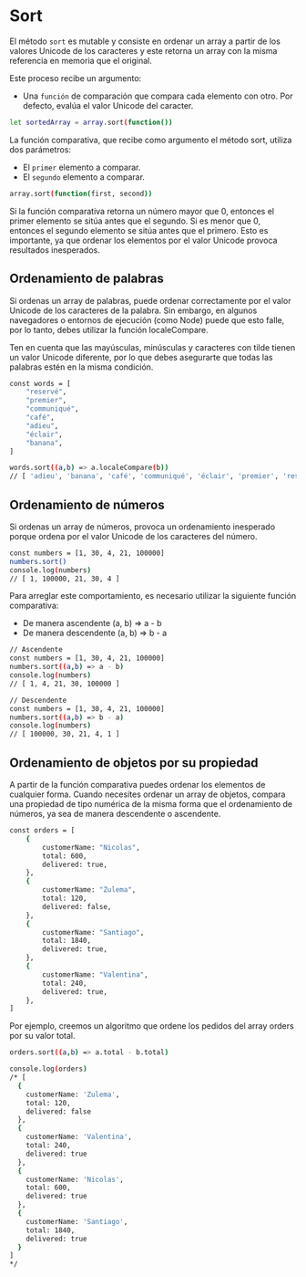 # Sort

El método `sort` es mutable y consiste en ordenar un array a partir de los valores Unicode de los caracteres y este retorna un array con la misma referencia en memoria que el original.

Este proceso recibe un argumento:

* Una `función` de comparación que compara cada elemento con otro. Por defecto, evalúa el valor Unicode del caracter.

``` bash
let sortedArray = array.sort(function())
```

La función comparativa, que recibe como argumento el método sort, utiliza dos parámetros:

* El `primer` elemento a comparar.
* El `segundo` elemento a comparar.

``` bash
array.sort(function(first, second))
```

Si la función comparativa retorna un número mayor que 0, entonces el primer elemento se sitúa antes que el segundo. Si es menor que 0, entonces el segundo elemento se sitúa antes que el primero. Esto es importante, ya que ordenar los elementos por el valor Unicode provoca resultados inesperados.

## Ordenamiento de palabras

Si ordenas un array de palabras, puede ordenar correctamente por el valor Unicode de los caracteres de la palabra. Sin embargo, en algunos navegadores o entornos de ejecución (como Node) puede que esto falle, por lo tanto, debes utilizar la función localeCompare.

Ten en cuenta que las mayúsculas, minúsculas y caracteres con tilde tienen un valor Unicode diferente, por lo que debes asegurarte que todas las palabras estén en la misma condición.

``` bash
const words = [
    "reservé",
    "premier",
    "communiqué",
    "café",
    "adieu",
    "éclair",
    "banana",
]

words.sort((a,b) => a.localeCompare(b))
// [ 'adieu', 'banana', 'café', 'communiqué', 'éclair', 'premier', 'reservé' ]
```

## Ordenamiento de números

Si ordenas un array de números, provoca un ordenamiento inesperado porque ordena por el valor Unicode de los caracteres del número.

``` bash
const numbers = [1, 30, 4, 21, 100000]
numbers.sort()
console.log(numbers)
// [ 1, 100000, 21, 30, 4 ]
```

Para arreglar este comportamiento, es necesario utilizar la siguiente función comparativa:

* De manera ascendente (a, b) => a - b
* De manera descendente (a, b) => b - a

``` bash
// Ascendente
const numbers = [1, 30, 4, 21, 100000]
numbers.sort((a,b) => a - b) 
console.log(numbers)
// [ 1, 4, 21, 30, 100000 ]

// Descendente
const numbers = [1, 30, 4, 21, 100000]
numbers.sort((a,b) => b - a) 
console.log(numbers)
// [ 100000, 30, 21, 4, 1 ]
```

## Ordenamiento de objetos por su propiedad

A partir de la función comparativa puedes ordenar los elementos de cualquier forma. Cuando necesites ordenar un array de objetos, compara una propiedad de tipo numérica de la misma forma que el ordenamiento de números, ya sea de manera descendente o ascendente.

``` bash
const orders = [
    {
        customerName: "Nicolas",
        total: 600,
        delivered: true,
    },
    {
        customerName: "Zulema",
        total: 120,
        delivered: false,
    },
    {
        customerName: "Santiago",
        total: 1840,
        delivered: true,
    },
    {
        customerName: "Valentina",
        total: 240,
        delivered: true,
    },
]
```

Por ejemplo, creemos un algoritmo que ordene los pedidos del array orders por su valor total.

``` bash
orders.sort((a,b) => a.total - b.total)

console.log(orders)
/* [
  {
    customerName: 'Zulema',
    total: 120,
    delivered: false
  },
  {
    customerName: 'Valentina',
    total: 240,
    delivered: true
  },
  {
    customerName: 'Nicolas',
    total: 600,
    delivered: true
  },
  {
    customerName: 'Santiago',
    total: 1840,
    delivered: true
  }
]
*/
```
